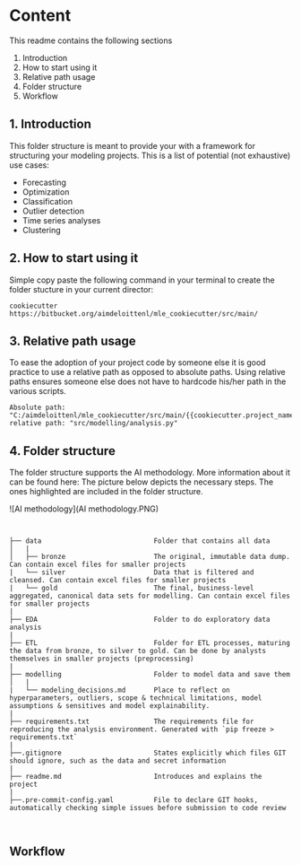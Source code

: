 # Content

This readme contains the following sections

1. Introduction
2. How to start using it
3. Relative path usage
4. Folder structure
5. Workflow

## 1. Introduction

This folder structure is meant to provide your with a framework for structuring your modeling projects. 
This is a list of potential (not exhaustive) use cases:

* Forecasting
* Optimization
* Classification
* Outlier detection
* Time series analyses
* Clustering

## 2. How to start using it

Simple copy paste the following command in your terminal to create the folder stucture in your current director:
```
cookiecutter https://bitbucket.org/aimdeloittenl/mle_cookiecutter/src/main/
```

## 3. Relative path usage

To ease the adoption of your project code by someone else it is good practice to use a relative path as opposed to absolute paths.
Using relative paths ensures someone else does not have to hardcode his/her path in the various scripts. 

```
Absolute path: "C:/aimdeloittenl/mle_cookiecutter/src/main/{{cookiecutter.project_name}}/src/modelling/analysis.py"
relative path: "src/modelling/analysis.py"
```

## 4. Folder structure

The folder structure supports the AI methodology. More information about it can be found here:
The picture below depicts the necessary steps. The ones highlighted are included in the folder structure.

![AI methodology](AI methodology.PNG)



```


├── data                            Folder that contains all data                         
│   |
│   ├── bronze                      The original, immutable data dump. Can contain excel files for smaller projects
|   └── silver                      Data that is filtered and cleansed. Can contain excel files for smaller projects
|   └── gold                        The final, business-level aggregated, canonical data sets for modelling. Can contain excel files for smaller projects
|
├── EDA                             Folder to do exploratory data analysis
|
├── ETL                             Folder for ETL processes, maturing the data from bronze, to silver to gold. Can be done by analysts themselves in smaller projects (preprocessing)
|
├── modelling                       Folder to model data and save them
│   |                               
|   └── modeling_decisions.md       Place to reflect on hyperparameters, outliers, scope & technical limitations, model assumptions & sensitives and model explainability.
|
├── requirements.txt                The requirements file for reproducing the analysis environment. Generated with `pip freeze > requirements.txt`
|
├──.gitignore                       States explicitly which files GIT should ignore, such as the data and secret information
|
├── readme.md                       Introduces and explains the project   
|
├──.pre-commit-config.yaml          File to declare GIT hooks, automatically checking simple issues before submission to code review



``` 

## Workflow
